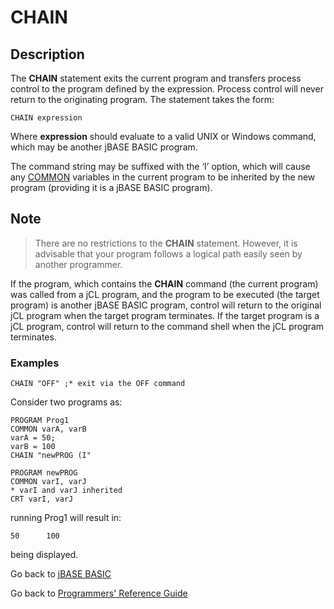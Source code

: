 # CHAIN

<PageHeader />

## Description

The **CHAIN** statement exits the current program and transfers process control to the program defined by the expression. Process control will never return to the originating program. The statement takes the form:

```
CHAIN expression
```

Where **expression** should evaluate to a valid UNIX or Windows command, which may be another jBASE BASIC program.

The command string may be suffixed with the ‘I’ option, which will cause any [COMMON](./../common) variables in the current program to be inherited by the new program (providing it is a jBASE BASIC program).

## Note

> There are no restrictions to the **CHAIN** statement. However, it is advisable that your program follows a logical path easily seen by another programmer.

If the program, which contains the **CHAIN** command (the current program) was called from a jCL program, and the program to be executed (the target program) is another jBASE BASIC program, control will return to the original jCL program when the target program terminates. If the target program is a jCL program, control will return to the command shell when the jCL program terminates.

### Examples

```
CHAIN "OFF" ;* exit via the OFF command
```

Consider two programs as:

```
PROGRAM Prog1
COMMON varA, varB
varA = 50;
varB = 100
CHAIN "newPROG (I"
```

```
PROGRAM newPROG
COMMON varI, varJ
* varI and varJ inherited
CRT varI, varJ
```

running Prog1 will result in:

```
50      100
```

being displayed.

Go back to [jBASE BASIC](./../README.md)

Go back to [Programmers' Reference Guide](./../../reference-guides/jbc/README.md)

<PageFooter />
